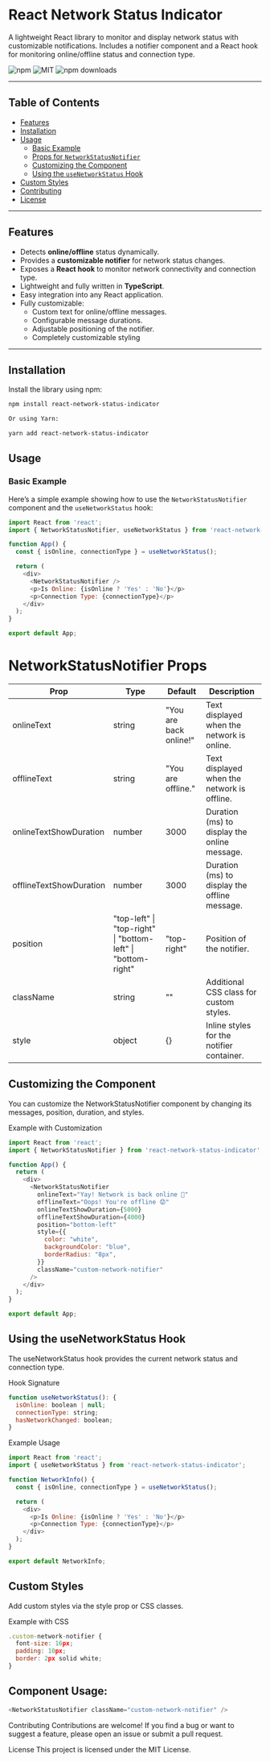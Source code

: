 # React Network Status Indicator

A lightweight React library to monitor and display network status with customizable notifications. Includes a notifier component and a React hook for monitoring online/offline status and connection type.

![npm](https://img.shields.io/npm/v/react-network-status-indicator?color=blue&style=flat-square)
![MIT](https://img.shields.io/badge/License-MIT-green?style=flat-square)
![npm downloads](https://img.shields.io/npm/dt/react-network-status-indicator?style=flat-square)

---

## Table of Contents

- [Features](#features)
- [Installation](#installation)
- [Usage](#usage)
  - [Basic Example](#basic-example)
  - [Props for `NetworkStatusNotifier`](#props-for-networkstatusnotifier)
  - [Customizing the Component](#customizing-the-component)
  - [Using the `useNetworkStatus` Hook](#using-the-usenetworkstatus-hook)
- [Custom Styles](#custom-styles)
- [Contributing](#contributing)
- [License](#license)

---

## Features

- Detects **online/offline** status dynamically.
- Provides a **customizable notifier** for network status changes.
- Exposes a **React hook** to monitor network connectivity and connection type.
- Lightweight and fully written in **TypeScript**.
- Easy integration into any React application.
- Fully customizable:
  - Custom text for online/offline messages.
  - Configurable message durations.
  - Adjustable positioning of the notifier.
  - Completely customizable styling

---

## Installation

Install the library using npm:

```bash
npm install react-network-status-indicator

Or using Yarn:

yarn add react-network-status-indicator

```

## Usage

### Basic Example

Here’s a simple example showing how to use the `NetworkStatusNotifier` component and the `useNetworkStatus` hook:


```javascript
import React from 'react';
import { NetworkStatusNotifier, useNetworkStatus } from 'react-network-status-indicator';

function App() {
  const { isOnline, connectionType } = useNetworkStatus();

  return (
    <div>
      <NetworkStatusNotifier />
      <p>Is Online: {isOnline ? 'Yes' : 'No'}</p>
      <p>Connection Type: {connectionType}</p>
    </div>
  );
}

export default App;
```

# NetworkStatusNotifier Props

| Prop | Type | Default | Description |
|------|------|---------|-------------|
| onlineText | string | "You are back online!" | Text displayed when the network is online. |
| offlineText | string | "You are offline." | Text displayed when the network is offline. |
| onlineTextShowDuration | number | 3000 | Duration (ms) to display the online message. |
| offlineTextShowDuration | number | 3000 | Duration (ms) to display the offline message. |
| position | "top-left" \| "top-right" \| "bottom-left" \| "bottom-right" | "top-right" | Position of the notifier. |
| className | string | "" | Additional CSS class for custom styles. |
| style | object | {} | Inline styles for the notifier container. |

## Customizing the Component

You can customize the NetworkStatusNotifier component by changing its messages, position, duration, and styles.

Example with Customization

```javascript
import React from 'react';
import { NetworkStatusNotifier } from 'react-network-status-indicator';

function App() {
  return (
    <div>
      <NetworkStatusNotifier
        onlineText="Yay! Network is back online 🎉"
        offlineText="Oops! You're offline 😟"
        onlineTextShowDuration={5000}
        offlineTextShowDuration={4000}
        position="bottom-left"
        style={{
          color: "white",
          backgroundColor: "blue",
          borderRadius: "8px",
        }}
        className="custom-network-notifier"
      />
    </div>
  );
}

export default App;
```


## Using the useNetworkStatus Hook
The useNetworkStatus hook provides the current network status and connection type.

Hook Signature

```javascript
function useNetworkStatus(): {
  isOnline: boolean | null;
  connectionType: string;
  hasNetworkChanged: boolean;
}
```


Example Usage

```javascript
import React from 'react';
import { useNetworkStatus } from 'react-network-status-indicator';

function NetworkInfo() {
  const { isOnline, connectionType } = useNetworkStatus();

  return (
    <div>
      <p>Is Online: {isOnline ? 'Yes' : 'No'}</p>
      <p>Connection Type: {connectionType}</p>
    </div>
  );
}

export default NetworkInfo;
```

## Custom Styles
Add custom styles via the style prop or CSS classes.

Example with CSS

```javascript
.custom-network-notifier {
  font-size: 16px;
  padding: 10px;
  border: 2px solid white;
}
```

## Component Usage:

```javascript
<NetworkStatusNotifier className="custom-network-notifier" />
```

Contributing
Contributions are welcome! If you find a bug or want to suggest a feature, please open an issue or submit a pull request.

License
This project is licensed under the MIT License.

